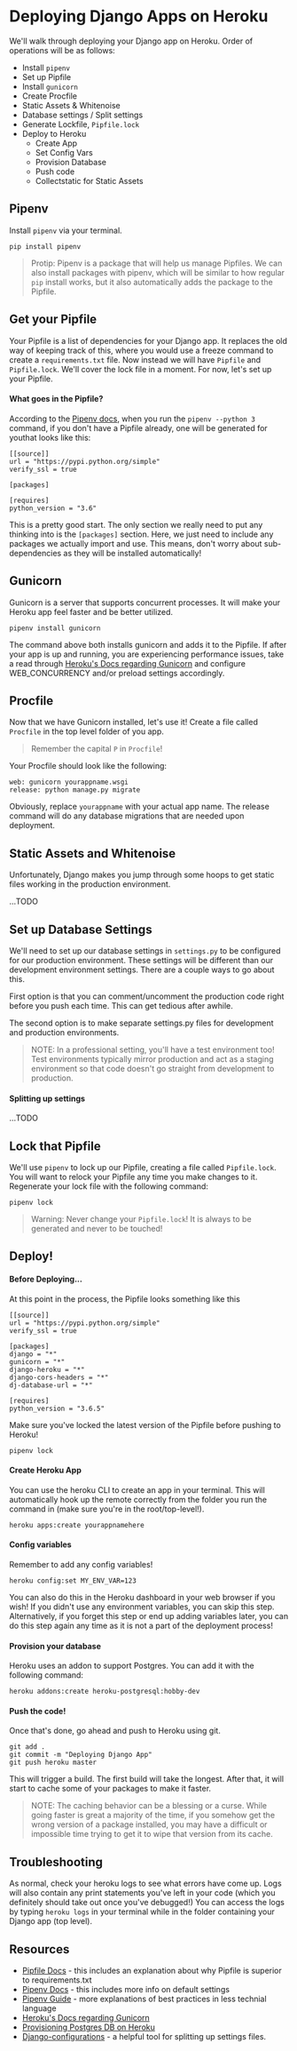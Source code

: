 # Deploying Django Apps on Heroku

We'll walk through deploying your Django app on Heroku. Order of operations will be as follows:

* Install `pipenv`
* Set up Pipfile
* Install `gunicorn`
* Create Procfile
* Static Assets & Whitenoise
* Database settings / Split settings
* Generate Lockfile, `Pipfile.lock`
* Deploy to Heroku
    - Create App
    - Set Config Vars
    - Provision Database
    - Push code
    - Collectstatic for Static Assets

## Pipenv

Install `pipenv` via your terminal. 

```
pip install pipenv
```

> Protip: Pipenv is a package that will help us manage Pipfiles. We can also install packages with pipenv, which will be similar to how regular `pip` install works, but it also automatically adds the package to the Pipfile.

## Get your Pipfile

Your Pipfile is a list of dependencies for your Django app. It replaces the old way of keeping track of this, where you would use a freeze command to create a `requirements.txt` file. Now instead we will have `Pipfile` and `Pipfile.lock`. We'll cover the lock file in a moment. For now, let's set up your Pipfile.

#### What goes in the Pipfile?

According to the [Pipenv docs](https://docs.pipenv.org/basics/), when you run the `pipenv --python 3` command, if you don't have a Pipfile already, one will be generated for youthat looks like this:

```
[[source]]
url = "https://pypi.python.org/simple"
verify_ssl = true

[packages]

[requires]
python_version = "3.6"
```

This is a pretty good start. The only section we really need to put any thinking into is the `[packages]` section. Here, we just need to include any packages we actually import and use. This means, don't worry about sub-dependencies as they will be installed automatically!

## Gunicorn

Gunicorn is a server that supports concurrent processes. It will make your Heroku app feel faster and be better utilized.

```
pipenv install gunicorn
```

The command above both installs gunicorn and adds it to the Pipfile. If after your app is up and running, you are experiencing performance issues, take a read through [Heroku's Docs regarding Gunicorn](https://devcenter.heroku.com/articles/python-gunicorn) and configure WEB_CONCURRENCY and/or preload settings accordingly.

## Procfile

Now that we have Gunicorn installed, let's use it! Create a file called `Procfile` in the top level folder of you app.

> Remember the capital `P` in `Procfile`!

Your Procfile should look like the following:

```
web: gunicorn yourappname.wsgi
release: python manage.py migrate
```

Obviously, replace `yourappname` with your actual app name. The release command will do any database migrations that are needed upon deployment.

## Static Assets and Whitenoise

Unfortunately, Django makes you jump through some hoops to get static files working in the production environment.

...TODO

## Set up Database Settings

We'll need to set up our database settings in `settings.py` to be configured for our production environment. These settings will be different than our development environment settings. There are a couple ways to go about this.

First option is that you can comment/uncomment the production code right before you push each time. This can get tedious after awhile.

The second option is to make separate settings.py files for development and production environments. 

> NOTE: In a professional setting, you'll have a test environment too! Test environments typically mirror production and act as a staging environment so that code doesn't go straight from development to production.

#### Splitting up settings

...TODO

## Lock that Pipfile

We'll use `pipenv` to lock up our Pipfile, creating a file called `Pipfile.lock`. You will want to relock your Pipfile any time you make changes to it. Regenerate your lock file with the following command:

```
pipenv lock
```

> Warning: Never change your `Pipfile.lock`! It is always to be generated and never to be touched!


## Deploy!

#### Before Deploying...

At this point in the process, the Pipfile looks something like this

```
[[source]]
url = "https://pypi.python.org/simple"
verify_ssl = true

[packages]
django = "*"
gunicorn = "*"
django-heroku = "*"
django-cors-headers = "*"
dj-database-url = "*"

[requires]
python_version = "3.6.5"
```

Make sure you've locked the latest version of the Pipfile before pushing to Heroku!

```
pipenv lock
```

#### Create Heroku App

You can use the heroku CLI to create an app in your terminal. This will automatically hook up the remote correctly from the folder you run the command in (make sure you're in the root/top-level!).

```
heroku apps:create yourappnamehere
```

#### Config variables

Remember to add any config variables!

```
heroku config:set MY_ENV_VAR=123
```

You can also do this in the Heroku dashboard in your web browser if you wish! If you didn't use any environment variables, you can skip this step. Alternatively, if you forget this step or end up adding variables later, you can do this step again any time as it is not a part of the deployment process!

#### Provision your database

Heroku uses an addon to support Postgres. You can add it with the following command:

```
heroku addons:create heroku-postgresql:hobby-dev
```

#### Push the code!

Once that's done, go ahead and push to Heroku using git.

```
git add .
git commit -m "Deploying Django App"
git push heroku master
```

This will trigger a build. The first build will take the longest. After that, it will start to cache some of your packages to make it faster.

> NOTE: The caching behavior can be a blessing or a curse. While going faster is great a majority of the time, if you somehow get the wrong version of a package installed, you may have a difficult or impossible time trying to get it to wipe that version from its cache. 

## Troubleshooting

As normal, check your heroku logs to see what errors have come up. Logs will also contain any print statements you've left in your code (which you definitely should take out once you've debugged!) You can access the logs by typing `heroku logs` in your terminal while in the folder containing your Django app (top level).

## Resources

* [Pipfile Docs](https://github.com/pypa/pipfile) - this includes an explanation about why Pipfile is superior to requirements.txt
* [Pipenv Docs](https://docs.pipenv.org/basics/) - this includes more info on default settings
* [Pipenv Guide](https://realpython.com/pipenv-guide/) - more explanations of best practices in less technial language
* [Heroku's Docs regarding Gunicorn](https://devcenter.heroku.com/articles/python-gunicorn)
* [Provisioning Postgres DB on Heroku](https://devcenter.heroku.com/articles/heroku-postgresql#provisioning-heroku-postgres)
* [Django-configurations](https://django-configurations.readthedocs.io/en/stable/) - a helpful tool for splitting up settings files.
